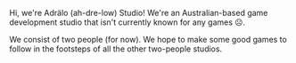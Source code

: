 Hi, we're Adrälo (ah-dre-low) Studio! We're an Australian-based game development studio that isn't currently known for any games ☹️.

We consist of two people (for now). We hope to make some good games to follow in the footsteps of all the other two-people studios.
